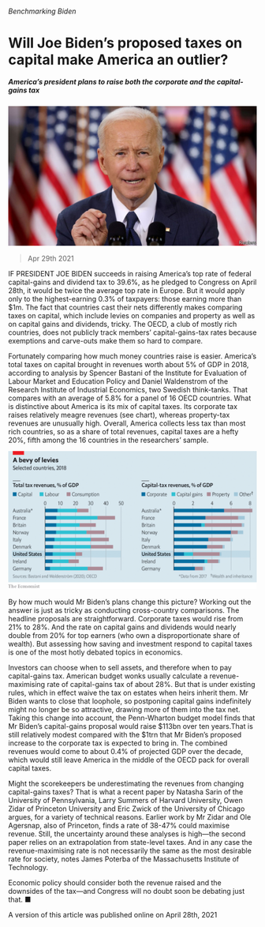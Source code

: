 ###### Benchmarking Biden

# Will Joe Biden’s proposed taxes on capital make America an outlier? 

##### America’s president plans to raise both the corporate and the capital-gains tax 

![image](images/20210501_fnp501.jpg) 

> Apr 29th 2021 

IF PRESIDENT JOE BIDEN succeeds in raising America’s top rate of federal capital-gains and dividend tax to 39.6%, as he pledged to Congress on April 28th, it would be twice the average top rate in Europe. But it would apply only to the highest-earning 0.3% of taxpayers: those earning more than $1m. The fact that countries cast their nets differently makes comparing taxes on capital, which include levies on companies and property as well as on capital gains and dividends, tricky. The OECD, a club of mostly rich countries, does not publicly track members’ capital-gains-tax rates because exemptions and carve-outs make them so hard to compare.

Fortunately comparing how much money countries raise is easier. America’s total taxes on capital brought in revenues worth about 5% of GDP in 2018, according to analysis by Spencer Bastani of the Institute for Evaluation of Labour Market and Education Policy and Daniel Waldenstrom of the Research Institute of Industrial Economics, two Swedish think-tanks. That compares with an average of 5.8% for a panel of 16 OECD countries. What is distinctive about America is its mix of capital taxes. Its corporate tax raises relatively meagre revenues (see chart), whereas property-tax revenues are unusually high. Overall, America collects less tax than most rich countries, so as a share of total revenues, capital taxes are a hefty 20%, fifth among the 16 countries in the researchers’ sample.

![image](images/20210501_FNC062.png) 



By how much would Mr Biden’s plans change this picture? Working out the answer is just as tricky as conducting cross-country comparisons. The headline proposals are straightforward. Corporate taxes would rise from 21% to 28%. And the rate on capital gains and dividends would nearly double from 20% for top earners (who own a disproportionate share of wealth). But assessing how saving and investment respond to capital taxes is one of the most hotly debated topics in economics.

Investors can choose when to sell assets, and therefore when to pay capital-gains tax. American budget wonks usually calculate a revenue-maximising rate of capital-gains tax of about 28%. But that is under existing rules, which in effect waive the tax on estates when heirs inherit them. Mr Biden wants to close that loophole, so postponing capital gains indefinitely might no longer be so attractive, drawing more of them into the tax net. Taking this change into account, the Penn-Wharton budget model finds that Mr Biden’s capital-gains proposal would raise $113bn over ten years.That is still relatively modest compared with the $1trn that Mr Biden’s proposed increase to the corporate tax is expected to bring in. The combined revenues would come to about 0.4% of projected GDP over the decade, which would still leave America in the middle of the OECD pack for overall capital taxes.

Might the scorekeepers be underestimating the revenues from changing capital-gains taxes? That is what a recent paper by Natasha Sarin of the University of Pennsylvania, Larry Summers of Harvard University, Owen Zidar of Princeton University and Eric Zwick of the University of Chicago argues, for a variety of technical reasons. Earlier work by Mr Zidar and Ole Agersnap, also of Princeton, finds a rate of 38-47% could maximise revenue. Still, the uncertainty around these analyses is high—the second paper relies on an extrapolation from state-level taxes. And in any case the revenue-maximising rate is not necessarily the same as the most desirable rate for society, notes James Poterba of the Massachusetts Institute of Technology.

Economic policy should consider both the revenue raised and the downsides of the tax—and Congress will no doubt soon be debating just that. ■

A version of this article was published online on April 28th, 2021

